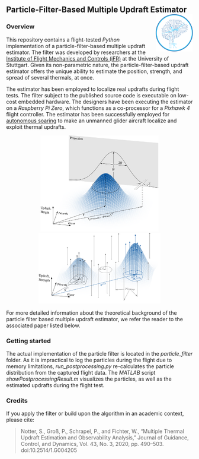 ## Particle-Filter-Based Multiple Updraft Estimator <img src="resources/logo.png" align="right" width=100/>

### Overview
This repository contains a flight-tested *Python* implementation of a particle-filter-based multiple updraft estimator. The filter was developed by researchers at the [Institute of Flight Mechanics and Controls (iFR)](https://www.ifr.uni-stuttgart.de/) at the University of Stuttgart. Given its non-parametric nature, the particle-filter-based updraft estimator offers the unique ability to estimate the position, strength, and spread of several thermals, at once.

The estimator has been employed to localize real updrafts during flight tests. The filter subject to the published source code is executable on low-cost embedded hardware. The designers have been executing the estimator on a *Raspberry Pi Zero*, which functions as a co-processor for a *Pixhawk 4* flight controller.
The estimator has been successfully employed for [autonomous soaring](https://github.com/ifrunistuttgart/RL_CrossCountrySoaring) to make an unmanned glider aircraft localize and exploit thermal updrafts.

<p align="middle">
  <img src="resources/observation_model.png" height="260", alt="Estimation problem illustration" />
  <img src="resources/clustering.png" height="190", alt="Particle filter working principle illustration" /> 
</p>

For more detailed information about the theoretical background of the particle filter based multiple updraft estimator, we refer the reader to the associated paper listed below.

### Getting started
The actual implementation of the particle filter is located in the *particle_filter*  folder. As it is impractical to log the particles during the flight due to memory limitations, *run_postprocessing.py* re-calculates the particle distribution from the captured flight data. The *MATLAB* script *showPostprocessingResult.m* visualizes the particles,
as well as the estimated updrafts during the flight test.

### Credits
If you apply the filter or build upon the algorithm in an academic context, please cite:

> Notter, S., Groß, P., Schrapel, P., and Fichter, W., “Multiple Thermal Updraft Estimation and Observability Analysis,” Journal
of Guidance, Control, and Dynamics, Vol. 43, No. 3, 2020, pp. 490–503. doi:10.2514/1.G004205
